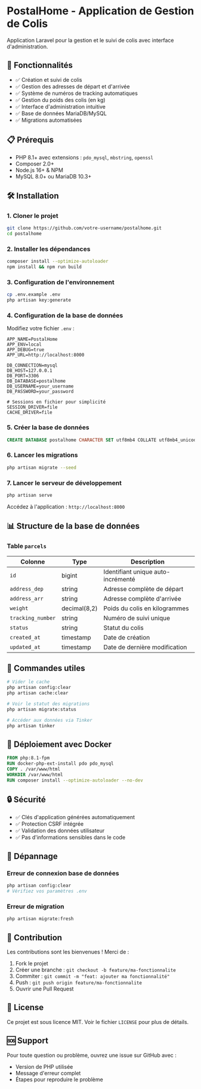 # PostalHome - Application de Gestion de Colis

Application Laravel pour la gestion et le suivi de colis avec interface d'administration.

## 🚀 Fonctionnalités

- ✅ Création et suivi de colis
- ✅ Gestion des adresses de départ et d'arrivée
- ✅ Système de numéros de tracking automatiques
- ✅ Gestion du poids des colis (en kg)
- ✅ Interface d'administration intuitive
- ✅ Base de données MariaDB/MySQL
- ✅ Migrations automatisées

## 📋 Prérequis

- PHP 8.1+ avec extensions : `pdo_mysql`, `mbstring`, `openssl`
- Composer 2.0+
- Node.js 16+ & NPM
- MySQL 8.0+ ou MariaDB 10.3+

## 🛠️ Installation

### 1. Cloner le projet

```bash
git clone https://github.com/votre-username/postalhome.git
cd postalhome
```

### 2. Installer les dépendances

```bash
composer install --optimize-autoloader
npm install && npm run build
```

### 3. Configuration de l'environnement

```bash
cp .env.example .env
php artisan key:generate
```

### 4. Configuration de la base de données

Modifiez votre fichier `.env` :

```properties
APP_NAME=PostalHome
APP_ENV=local
APP_DEBUG=true
APP_URL=http://localhost:8000

DB_CONNECTION=mysql
DB_HOST=127.0.0.1
DB_PORT=3306
DB_DATABASE=postalhome
DB_USERNAME=your_username
DB_PASSWORD=your_password

# Sessions en fichier pour simplicité
SESSION_DRIVER=file
CACHE_DRIVER=file
```

### 5. Créer la base de données

```sql
CREATE DATABASE postalhome CHARACTER SET utf8mb4 COLLATE utf8mb4_unicode_ci;
```

### 6. Lancer les migrations

```bash
php artisan migrate --seed
```

### 7. Lancer le serveur de développement

```bash
php artisan serve
```

Accédez à l'application : `http://localhost:8000`

## 📊 Structure de la base de données

### Table `parcels`

| Colonne           | Type         | Description                        |
| ----------------- | ------------ | ---------------------------------- |
| `id`              | bigint       | Identifiant unique auto-incrémenté |
| `address_dep`     | string       | Adresse complète de départ         |
| `address_arr`     | string       | Adresse complète d'arrivée         |
| `weight`          | decimal(8,2) | Poids du colis en kilogrammes      |
| `tracking_number` | string       | Numéro de suivi unique             |
| `status`          | string       | Statut du colis                    |
| `created_at`      | timestamp    | Date de création                   |
| `updated_at`      | timestamp    | Date de dernière modification      |

## 🔧 Commandes utiles

```bash
# Vider le cache
php artisan config:clear
php artisan cache:clear

# Voir le statut des migrations
php artisan migrate:status

# Accéder aux données via Tinker
php artisan tinker
```

## 🐳 Déploiement avec Docker

```dockerfile
FROM php:8.1-fpm
RUN docker-php-ext-install pdo pdo_mysql
COPY . /var/www/html
WORKDIR /var/www/html
RUN composer install --optimize-autoloader --no-dev
```

## 🔒 Sécurité

- ✅ Clés d'application générées automatiquement
- ✅ Protection CSRF intégrée
- ✅ Validation des données utilisateur
- ✅ Pas d'informations sensibles dans le code

## 🐛 Dépannage

### Erreur de connexion base de données

```bash
php artisan config:clear
# Vérifiez vos paramètres .env
```

### Erreur de migration

```bash
php artisan migrate:fresh
```

## 🤝 Contribution

Les contributions sont les bienvenues ! Merci de :

1. Fork le projet
2. Créer une branche : `git checkout -b feature/ma-fonctionnalite`
3. Commiter : `git commit -m "feat: ajouter ma fonctionnalité"`
4. Push : `git push origin feature/ma-fonctionnalite`
5. Ouvrir une Pull Request

## 📝 License

Ce projet est sous licence MIT. Voir le fichier `LICENSE` pour plus de détails.

## 🆘 Support

Pour toute question ou problème, ouvrez une issue sur GitHub avec :

- Version de PHP utilisée
- Message d'erreur complet
- Étapes pour reproduire le problème
